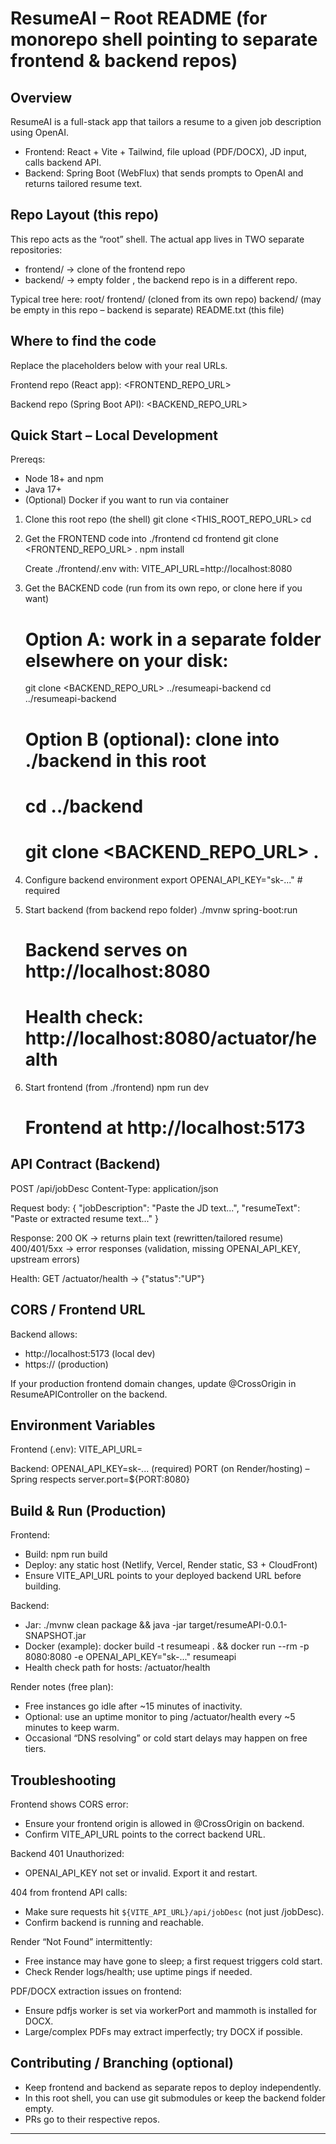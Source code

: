 ResumeAI – Root README (for monorepo shell pointing to separate frontend & backend repos)
======================================================================================

Overview
--------
ResumeAI is a full-stack app that tailors a resume to a given job description using OpenAI.

- Frontend: React + Vite + Tailwind, file upload (PDF/DOCX), JD input, calls backend API.
- Backend: Spring Boot (WebFlux) that sends prompts to OpenAI and returns tailored resume text.


Repo Layout (this repo)
-----------------------
This repo acts as the “root” shell. The actual app lives in TWO separate repositories:

- frontend/  -> clone of the frontend repo
- backend/   ->  empty folder , the backend repo is in a different repo.

Typical tree here:
root/
  frontend/            (cloned from its own repo)
  backend/             (may be empty in this repo – backend is separate)
  README.txt           (this file)


Where to find the code
----------------------
Replace the placeholders below with your real URLs.

Frontend repo (React app):
<FRONTEND_REPO_URL>

Backend repo (Spring Boot API):
<BACKEND_REPO_URL>


Quick Start – Local Development
-------------------------------
Prereqs:
- Node 18+ and npm
- Java 17+
- (Optional) Docker if you want to run via container

1) Clone this root repo (the shell)
   git clone <THIS_ROOT_REPO_URL>
   cd <root>

2) Get the FRONTEND code into ./frontend
   cd frontend
   git clone <FRONTEND_REPO_URL> .
   npm install

   Create ./frontend/.env with:
   VITE_API_URL=http://localhost:8080

3) Get the BACKEND code (run from its own repo, or clone here if you want)
   # Option A: work in a separate folder elsewhere on your disk:
   git clone <BACKEND_REPO_URL> ../resumeapi-backend
   cd ../resumeapi-backend

   # Option B (optional): clone into ./backend in this root
   # cd ../backend
   # git clone <BACKEND_REPO_URL> .

4) Configure backend environment
   export OPENAI_API_KEY="sk-..."   # required

5) Start backend (from backend repo folder)
   ./mvnw spring-boot:run
   # Backend serves on http://localhost:8080
   # Health check: http://localhost:8080/actuator/health

6) Start frontend (from ./frontend)
   npm run dev
   # Frontend at http://localhost:5173


API Contract (Backend)
----------------------
POST /api/jobDesc
Content-Type: application/json

Request body:
{
  "jobDescription": "Paste the JD text...",
  "resumeText": "Paste or extracted resume text..."
}

Response:
200 OK -> returns plain text (rewritten/tailored resume)
400/401/5xx -> error responses (validation, missing OPENAI_API_KEY, upstream errors)

Health:
GET /actuator/health -> {"status":"UP"}


CORS / Frontend URL
-------------------
Backend allows:
- http://localhost:5173 (local dev)
- https://<your-frontend-domain> (production)

If your production frontend domain changes, update @CrossOrigin in ResumeAPIController on the backend.


Environment Variables
---------------------
Frontend (.env):
VITE_API_URL=<backend-base-url>

Backend:
OPENAI_API_KEY=sk-...   (required)
PORT (on Render/hosting) – Spring respects server.port=${PORT:8080}


Build & Run (Production)
------------------------
Frontend:
- Build: npm run build
- Deploy: any static host (Netlify, Vercel, Render static, S3 + CloudFront)
- Ensure VITE_API_URL points to your deployed backend URL before building.

Backend:
- Jar: ./mvnw clean package && java -jar target/resumeAPI-0.0.1-SNAPSHOT.jar
- Docker (example): docker build -t resumeapi . && docker run --rm -p 8080:8080 -e OPENAI_API_KEY="sk-..." resumeapi
- Health check path for hosts: /actuator/health

Render notes (free plan):
- Free instances go idle after ~15 minutes of inactivity.
- Optional: use an uptime monitor to ping /actuator/health every ~5 minutes to keep warm.
- Occasional “DNS resolving” or cold start delays may happen on free tiers.


Troubleshooting
---------------
Frontend shows CORS error:
- Ensure your frontend origin is allowed in @CrossOrigin on backend.
- Confirm VITE_API_URL points to the correct backend URL.

Backend 401 Unauthorized:
- OPENAI_API_KEY not set or invalid. Export it and restart.

404 from frontend API calls:
- Make sure requests hit `${VITE_API_URL}/api/jobDesc` (not just /jobDesc).
- Confirm backend is running and reachable.

Render “Not Found” intermittently:
- Free instance may have gone to sleep; a first request triggers cold start.
- Check Render logs/health; use uptime pings if needed.

PDF/DOCX extraction issues on frontend:
- Ensure pdfjs worker is set via workerPort and mammoth is installed for DOCX.
- Large/complex PDFs may extract imperfectly; try DOCX if possible.


Contributing / Branching (optional)
-----------------------------------
- Keep frontend and backend as separate repos to deploy independently.
- In this root shell, you can use git submodules or keep the backend folder empty.
- PRs go to their respective repos.

-------

